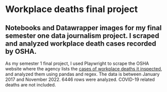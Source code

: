 # Workplace deaths final project
Notebooks and Datawrapper images for my final semester one data journalism project. I scraped and analyzed workplace death cases recorded by OSHA.
---------
As my semester 1 final project, I used Playwright to scrape the OSHA website where the agency lists the [cases of workplace deaths it inspected](https://www.osha.gov/fatalities), and analyzed them using pandas and regex. The data is between January 2017 and November 2022. 6446 rows were analyzed. COVID-19 related deaths are not included. 

